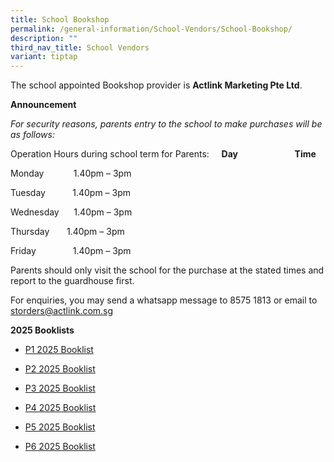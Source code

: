 ```yaml
---
title: School Bookshop
permalink: /general-information/School-Vendors/School-Bookshop/
description: ""
third_nav_title: School Vendors
variant: tiptap
---
```

<p>The school appointed Bookshop provider is&nbsp;<strong>Actlink Marketing Pte Ltd</strong>.</p>
<p><strong>Announcement</strong>
</p>
<p><em>For security reasons, parents entry to the school to make purchases will be as follows:</em>
</p>
<p>Operation Hours during school term for Parents:&nbsp; &nbsp;&nbsp; <strong>Day</strong> &nbsp;
&nbsp; &nbsp; &nbsp; &nbsp; &nbsp; &nbsp; &nbsp; &nbsp; &nbsp; &nbsp;&nbsp;<strong>Time</strong>
</p>
<p>Monday &nbsp; &nbsp; &nbsp; &nbsp; &nbsp; &nbsp;1.40pm – 3pm</p>
<p>Tuesday &nbsp; &nbsp; &nbsp; &nbsp; &nbsp; 1.40pm – 3pm</p>
<p>Wednesday &nbsp; &nbsp; &nbsp;1.40pm – 3pm</p>
<p>Thursday &nbsp; &nbsp; &nbsp; 1.40pm – 3pm</p>
<p>Friday &nbsp; &nbsp; &nbsp; &nbsp; &nbsp; &nbsp; &nbsp; 1.40pm – 3pm</p>
<p>Parents should only visit the school for the purchase at the stated times
and report to the guardhouse first.</p>
<p>For enquiries, you may send a whatsapp message to 8575 1813 or email to
<a href="storders@actlink.com.sg" rel="noopener noreferrer nofollow" target="_blank">storders@actlink.com.sg</a>
</p>
<p><strong>2025 Booklists</strong>
</p>
<ul data-tight="true" class="tight">
<li>
<p><a href="/files/School Bookshop/FHPS_Booklist_2025___P1.pdf" rel="noopener nofollow" target="_blank">P1 2025 Booklist</a>
</p>
</li>
<li>
<p><a href="/files/School Bookshop/FHPS_Booklist_2025___P2.pdf" rel="noopener nofollow" target="_blank">P2 2025 Booklist</a>
</p>
</li>
<li>
<p><a href="/files/School Bookshop/FHPS_Booklist_2025___P3.pdf" rel="noopener nofollow" target="_blank">P3 2025 Booklist</a>
</p>
</li>
<li>
<p><a href="/files/School Bookshop/FHPS_Booklist_2025___P4.pdf" rel="noopener nofollow" target="_blank">P4 2025 Booklist</a>
</p>
</li>
<li>
<p><a href="/files/School Bookshop/FHPS_Booklist_2025___P5.pdf" rel="noopener nofollow" target="_blank">P5 2025 Booklist</a>
</p>
</li>
<li>
<p><a href="/files/School Bookshop/FHPS_Booklist_2025___P6.pdf" rel="noopener nofollow" target="_blank">P6 2025 Booklist</a>
</p>
</li>
</ul>
<p></p>